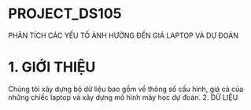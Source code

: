 # PROJECT_DS105
PHÂN TÍCH CÁC YẾU TỐ ẢNH HƯỞNG ĐẾN  GIÁ LAPTOP VÀ DỰ ĐOÁN
# 1. GIỚI THIỆU 
  Chúng tôi xây dựng bộ dữ liệu bao gồm về thông số cấu hình, giá cả của những chiếc laptop và xây dựng mô hình máy học dự đoán.
2. DỮ LIỆU
  
